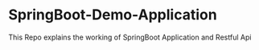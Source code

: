 # SpringBoot-Demo-Application
 This Repo explains the working of SpringBoot Application and Restful Api
